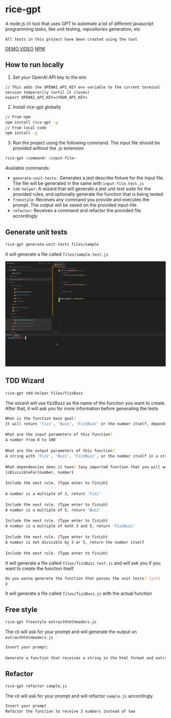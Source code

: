 # rice-gpt
A node.js cli tool that uses GPT to automate a lot of different javascript programming tasks, like unit testing, repositories generation, etc

`All tests in this project have been created using the tool`

[DEMO VIDEO](https://loom.com/share/7a29f683901846bf87c7dedeb2a03c17)
[NPM](https://www.npmjs.com/package/rice-gpt)

## How to run locally ##

1. Set your OpenAI API key to the env

```batch
// This adds the OPENAI_API_KEY env variable to the current terminal session temporarily (until it closes)
export OPENAI_API_KEY=<YOUR_API_KEY>
```

2. Install rice-gpt globally

```bash
// From npm
npm install rice-gpt -g
// From local code
npm install -g
```

3. Run the project using the following command. The input file should be provided *without* the .js extension

```bash
rice-gpt <command> <input-file>
```

Available commands:
- `generate-unit-tests:` Generates a jest describe fixture for the input file. The file will be generated in the same with `input-file.test.js`
- `tdd-helper`: A wizard that will generate a jest unit test suite for the provided rules, and optionally generate the function that is being tested
- `freestyle`: Receives any command you provide and executes the prompt. The output will be saved on the provided input-file.
- `refactor`: Receives a command and refactor the provided file accordingly

## Generate unit tests ##
```bash
rice-gpt generate-unit-tests files/sample
```

It will generate a file called `files/sample.test.js`

![generate-unit-tests](/images/generate-unit-tests.gif?raw=true)

## TDD Wizard ##

```bash
rice-gpt tdd-helper files/fizzBuzz
```
The wizard will use fizzBuzz as the name of the function you want to create.
After that, it will ask you for more information before generating the tests

```bash
What is the function main goal?
It will return 'Fizz', 'Buzz', 'FizzBuzz' or the number itself, depending of the input

What are the input parameters of this function?
A number from 0 to 100

What are the output parameters of this function?
A string with 'Fizz', 'Buzz', 'FizzBuzz', or the number itself in a string format

What dependencies does it have? (any imported function that you will want to mock.
isDivisibleFor(number, number)

Include the next rule. (Type enter to finish)

A number is a multiple of 3, return 'Fizz'

Include the next rule. (Type enter to finish)
A number is a multiple of 5, return 'Buzz'

Include the next rule. (Type enter to finish)
A number is a multiple of both 3 and 5, return 'FizzBuzz'

Include the next rule. (Type enter to finish)
A number is not divisible by 3 or 5, return the number itself

Include the next rule. (Type enter to finish)
```

It will generate a file called `files/fizzBuzz.test.js` and will ask you if you want to create the function itself.

```bash
Do you wanna generate the function that passes the unit tests? [y/n]
y
```

It will generate a file called `files/fizzBuzz.js` with the actual function

## Free style ##

```bash
rice-gpt freestyle extractHtmlHeaders.js
```

The cli will ask for your prompt and will generate the output on `extractHtmlHeaders.js`

```bash
Insert your prompt:

Generate a function that receives a string in the html format and extracts all header tags to an array
```

## Refactor ##
```bash
rice-gpt refactor sample.js
```
The cli will ask for your prompt and will refactor `sample.js` accordingly

```bash
Insert your prompt
Refactor the function to receive 3 numbers instead of two
```
